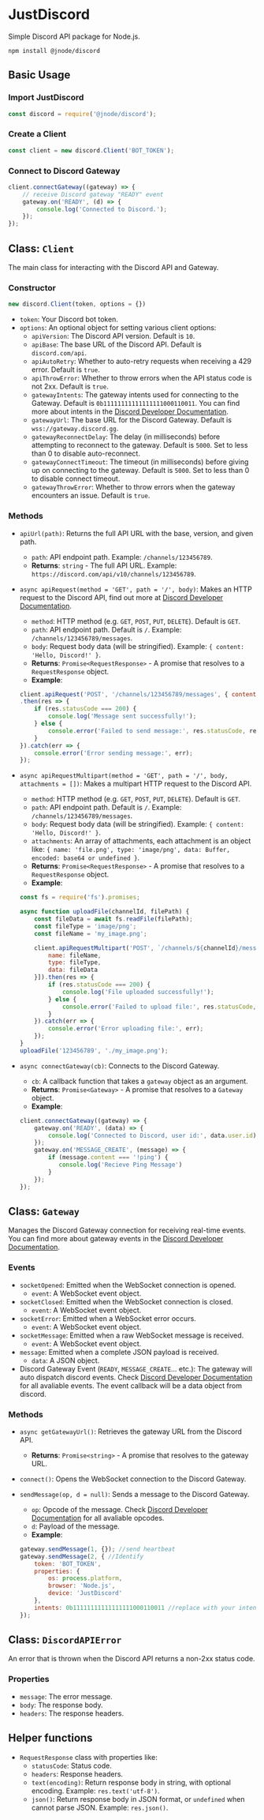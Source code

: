 # JustDiscord

Simple Discord API package for Node.js.

```shell
npm install @jnode/discord
```

## Basic Usage

### Import JustDiscord
```js
const discord = require('@jnode/discord');
```

### Create a Client
```js
const client = new discord.Client('BOT_TOKEN');
```

### Connect to Discord Gateway
```js
client.connectGateway((gateway) => {
    // receive Discord gateway "READY" event
    gateway.on('READY', (d) => {
        console.log('Connected to Discord.');
    });
});
```

## Class: `Client`

The main class for interacting with the Discord API and Gateway.

### Constructor
```js
new discord.Client(token, options = {})
```
- `token`: Your Discord bot token.
- `options`: An optional object for setting various client options:
  - `apiVersion`: The Discord API version. Default is `10`.
  - `apiBase`: The base URL of the Discord API. Default is `discord.com/api`.
  - `apiAutoRetry`: Whether to auto-retry requests when receiving a 429 error. Default is `true`.
  - `apiThrowError`: Whether to throw errors when the API status code is not 2xx. Default is `true`.
  - `gatewayIntents`: The gateway intents used for connecting to the Gateway. Default is `0b11111111111111111000110011`. You can find more about intents in the [Discord Developer Documentation](https://discord.com/developers/docs/events/gateway).
  - `gatewayUrl`: The base URL for the Discord Gateway. Default is `wss://gateway.discord.gg`.
  - `gatewayReconnectDelay`: The delay (in milliseconds) before attempting to reconnect to the gateway. Default is `5000`. Set to less than 0 to disable auto-reconnect.
  - `gatewayConnectTimeout`: The timeout (in milliseconds) before giving up on connecting to the gateway. Default is `5000`. Set to less than 0 to disable connect timeout.
  - `gatewayThrowError`: Whether to throw errors when the gateway encounters an issue. Default is `true`.

### Methods

- `apiUrl(path)`: Returns the full API URL with the base, version, and given path.
    - `path`: API endpoint path. Example: `/channels/123456789`.
    - **Returns**: `string` - The full API URL. Example: `https://discord.com/api/v10/channels/123456789`.

- `async apiRequest(method = 'GET', path = '/', body)`: Makes an HTTP request to the Discord API, find out more at [Discord Developer Documentation](https://discord.com/developers/docs).
    - `method`: HTTP method (e.g. `GET`, `POST`, `PUT`, `DELETE`). Default is `GET`.
    - `path`: API endpoint path. Default is `/`. Example: `/channels/123456789/messages`.
    - `body`: Request body data (will be stringified). Example: `{ content: 'Hello, Discord!' }`.
    - **Returns**: `Promise<RequestResponse>` - A promise that resolves to a `RequestResponse` object.
    - **Example**:
    ```js
    client.apiRequest('POST', '/channels/123456789/messages', { content: 'Hello, Discord!' })
    .then(res => {
        if (res.statusCode === 200) {
            console.log('Message sent successfully!');
        } else {
            console.error('Failed to send message:', res.statusCode, res.text());
        }
    }).catch(err => {
        console.error('Error sending message:', err);
    });
    ```

- `async apiRequestMultipart(method = 'GET', path = '/', body, attachments = [])`: Makes a multipart HTTP request to the Discord API.
    - `method`: HTTP method (e.g. `GET`, `POST`, `PUT`, `DELETE`). Default is `GET`.
    - `path`: API endpoint path. Default is `/`. Example: `/channels/123456789/messages`.
    - `body`: Request body data (will be stringified). Example: `{ content: 'Hello, Discord!' }`.
    - `attachments`: An array of attachments, each attachment is an object like: `{ name: 'file.png', type: 'image/png', data: Buffer, encoded: base64 or undefined }`.
    - **Returns**: `Promise<RequestResponse>` - A promise that resolves to a `RequestResponse` object.
    - **Example**:
    ```js
    const fs = require('fs').promises;

    async function uploadFile(channelId, filePath) {
        const fileData = await fs.readFile(filePath);
        const fileType = 'image/png';
        const fileName = 'my_image.png';

        client.apiRequestMultipart('POST', `/channels/${channelId}/messages`, { content: 'Here\'s an image!' }, [{
            name: fileName,
            type: fileType,
            data: fileData
        }]).then(res => {
            if (res.statusCode === 200) {
                console.log('File uploaded successfully!');
            } else {
                console.error('Failed to upload file:', res.statusCode, res.text());
            }
        }).catch(err => {
            console.error('Error uploading file:', err);
        });
    }
    uploadFile('123456789', './my_image.png');
    ```

- `async connectGateway(cb)`: Connects to the Discord Gateway.
    - `cb`: A callback function that takes a `gateway` object as an argument.
    - **Returns**: `Promise<Gateway>` - A promise that resolves to a `Gateway` object.
    - **Example**:
    ```js
    client.connectGateway((gateway) => {
        gateway.on('READY', (data) => {
            console.log('Connected to Discord, user id:', data.user.id);
        });
        gateway.on('MESSAGE_CREATE', (message) => {
            if (message.content === '!ping') {
               console.log('Recieve Ping Message')
            }
        });
    });
    ```

## Class: `Gateway`

Manages the Discord Gateway connection for receiving real-time events. You can find more about gateway events in the [Discord Developer Documentation](https://discord.com/developers/docs/events/gateway).

### Events

- `socketOpened`: Emitted when the WebSocket connection is opened.
  - `event`: A WebSocket event object.
- `socketClosed`: Emitted when the WebSocket connection is closed.
  - `event`: A WebSocket event object.
- `socketError`: Emitted when a WebSocket error occurs.
  - `event`: A WebSocket event object.
- `socketMessage`: Emitted when a raw WebSocket message is received.
    - `event`: A WebSocket event object.
- `message`: Emitted when a complete JSON payload is received.
    - `data`: A JSON object.
- Discord Gateway Event (`READY`, `MESSAGE_CREATE`... etc.): The gateway will auto dispatch discord events. Check [Discord Developer Documentation](https://discord.com/developers/docs/events/gateway-events) for all avaliable events. The event callback will be a data object from discord.

### Methods

- `async getGatewayUrl()`: Retrieves the gateway URL from the Discord API.
    - **Returns**: `Promise<string>` - A promise that resolves to the gateway URL.

- `connect()`: Opens the WebSocket connection to the Discord Gateway.

- `sendMessage(op, d = null)`: Sends a message to the Discord Gateway.
    - `op`: Opcode of the message. Check [Discord Developer Documentation](https://discord.com/developers/docs/events/gateway-events) for all avaliable opcodes.
    - `d`: Payload of the message.
     - **Example**:
    ```js
    gateway.sendMessage(1, {}); //send heartbeat
    gateway.sendMessage(2, { //Identify
        token: 'BOT_TOKEN',
        properties: {
            os: process.platform,
            browser: 'Node.js',
            device: 'JustDiscord'
        },
        intents: 0b11111111111111111000110011 //replace with your intents
    });
    ```

## Class: `DiscordAPIError`

An error that is thrown when the Discord API returns a non-2xx status code.

### Properties

- `message`: The error message.
- `body`: The response body.
- `headers`: The response headers.

## Helper functions

- `RequestResponse` class with properties like:
    - `statusCode`: Status code.
    - `headers`: Response headers.
    - `text(encoding)`: Return response body in string, with optional encoding. Example: `res.text('utf-8')`.
    - `json()`: Return response body in JSON format, or `undefined` when cannot parse JSON. Example: `res.json()`.